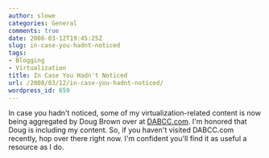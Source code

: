 ```yaml
---
author: slowe
categories: General
comments: true
date: 2008-03-12T19:45:25Z
slug: in-case-you-hadnt-noticed
tags:
- Blogging
- Virtualization
title: In Case You Hadn't Noticed
url: /2008/03/12/in-case-you-hadnt-noticed/
wordpress_id: 659
---
```


In case you hadn't noticed, some of my virtualization-related content is now being aggregated by Doug Brown over at [DABCC.com](http://dabcc.com/). I'm honored that Doug is including my content. So, if you haven't visited DABCC.com recently, hop over there right now. I'm confident you'll find it as useful a resource as I do.
